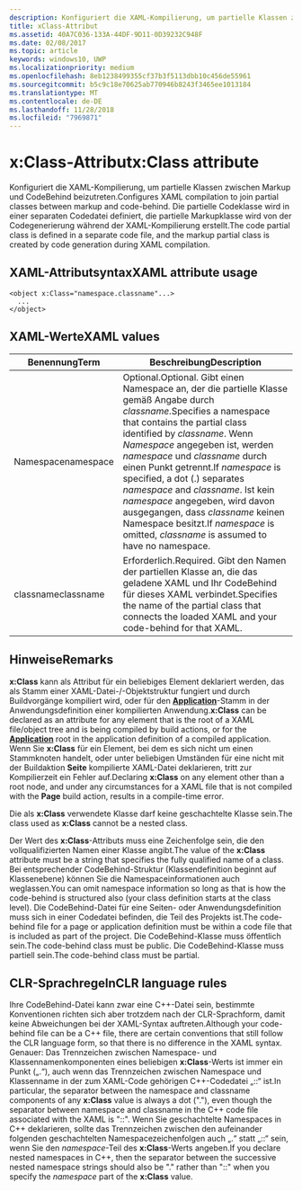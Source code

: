 ```yaml
---
description: Konfiguriert die XAML-Kompilierung, um partielle Klassen zwischen Markup und CodeBehind zu verknüpfen. Die partielle Codeklasse wird in einer separaten Codedatei definiert, die partielle Markupklasse wird von der Codegenerierung während der XAML-Kompilierung erstellt.
title: xClass-Attribut
ms.assetid: 40A7C036-133A-44DF-9D11-0D39232C948F
ms.date: 02/08/2017
ms.topic: article
keywords: windows10, UWP
ms.localizationpriority: medium
ms.openlocfilehash: 8eb1238499355cf37b3f5113dbb10c456de55961
ms.sourcegitcommit: b5c9c18e70625ab770946b8243f3465ee1013184
ms.translationtype: MT
ms.contentlocale: de-DE
ms.lasthandoff: 11/28/2018
ms.locfileid: "7969871"
---
```

# <a name="xclass-attribute"></a><span data-ttu-id="bafcf-105">x:Class-Attribut</span><span class="sxs-lookup"><span data-stu-id="bafcf-105">x:Class attribute</span></span>


<span data-ttu-id="bafcf-106">Konfiguriert die XAML-Kompilierung, um partielle Klassen zwischen Markup und CodeBehind beizutreten.</span><span class="sxs-lookup"><span data-stu-id="bafcf-106">Configures XAML compilation to join partial classes between markup and code-behind.</span></span> <span data-ttu-id="bafcf-107">Die partielle Codeklasse wird in einer separaten Codedatei definiert, die partielle Markupklasse wird von der Codegenerierung während der XAML-Kompilierung erstellt.</span><span class="sxs-lookup"><span data-stu-id="bafcf-107">The code partial class is defined in a separate code file, and the markup partial class is created by code generation during XAML compilation.</span></span>

## <a name="xaml-attribute-usage"></a><span data-ttu-id="bafcf-108">XAML-Attributsyntax</span><span class="sxs-lookup"><span data-stu-id="bafcf-108">XAML attribute usage</span></span>


``` syntax
<object x:Class="namespace.classname"...>
  ...
</object>
```

## <a name="xaml-values"></a><span data-ttu-id="bafcf-109">XAML-Werte</span><span class="sxs-lookup"><span data-stu-id="bafcf-109">XAML values</span></span>

| <span data-ttu-id="bafcf-110">Benennung</span><span class="sxs-lookup"><span data-stu-id="bafcf-110">Term</span></span> | <span data-ttu-id="bafcf-111">Beschreibung</span><span class="sxs-lookup"><span data-stu-id="bafcf-111">Description</span></span> |
|------|-------------|
| <span data-ttu-id="bafcf-112">Namespace</span><span class="sxs-lookup"><span data-stu-id="bafcf-112">namespace</span></span> | <span data-ttu-id="bafcf-113">Optional.</span><span class="sxs-lookup"><span data-stu-id="bafcf-113">Optional.</span></span> <span data-ttu-id="bafcf-114">Gibt einen Namespace an, der die partielle Klasse gemäß Angabe durch _classname_.</span><span class="sxs-lookup"><span data-stu-id="bafcf-114">Specifies a namespace that contains the partial class identified by _classname_.</span></span> <span data-ttu-id="bafcf-115">Wenn _Namespace_ angegeben ist, werden _namespace_ und _classname_ durch einen Punkt getrennt.</span><span class="sxs-lookup"><span data-stu-id="bafcf-115">If _namespace_ is specified, a dot (.) separates _namespace_ and _classname_.</span></span> <span data-ttu-id="bafcf-116">Ist kein _namespace_ angegeben, wird davon ausgegangen, dass _classname_ keinen Namespace besitzt.</span><span class="sxs-lookup"><span data-stu-id="bafcf-116">If _namespace_ is omitted, _classname_ is assumed to have no namespace.</span></span> |
| <span data-ttu-id="bafcf-117">classname</span><span class="sxs-lookup"><span data-stu-id="bafcf-117">classname</span></span> | <span data-ttu-id="bafcf-118">Erforderlich.</span><span class="sxs-lookup"><span data-stu-id="bafcf-118">Required.</span></span> <span data-ttu-id="bafcf-119">Gibt den Namen der partiellen Klasse an, die das geladene XAML und Ihr CodeBehind für dieses XAML verbindet.</span><span class="sxs-lookup"><span data-stu-id="bafcf-119">Specifies the name of the partial class that connects the loaded XAML and your code-behind for that XAML.</span></span> | 

## <a name="remarks"></a><span data-ttu-id="bafcf-120">Hinweise</span><span class="sxs-lookup"><span data-stu-id="bafcf-120">Remarks</span></span>

<span data-ttu-id="bafcf-121">**x:Class** kann als Attribut für ein beliebiges Element deklariert werden, das als Stamm einer XAML-Datei-/-Objektstruktur fungiert und durch Buildvorgänge kompiliert wird, oder für den [**Application**](https://msdn.microsoft.com/library/windows/apps/br242324)-Stamm in der Anwendungsdefinition einer kompilierten Anwendung.</span><span class="sxs-lookup"><span data-stu-id="bafcf-121">**x:Class** can be declared as an attribute for any element that is the root of a XAML file/object tree and is being compiled by build actions, or for the [**Application**](https://msdn.microsoft.com/library/windows/apps/br242324) root in the application definition of a compiled application.</span></span> <span data-ttu-id="bafcf-122">Wenn Sie **x:Class** für ein Element, bei dem es sich nicht um einen Stammknoten handelt, oder unter beliebigen Umständen für eine nicht mit der Buildaktion **Seite** kompilierte XAML-Datei deklarieren, tritt zur Kompilierzeit ein Fehler auf.</span><span class="sxs-lookup"><span data-stu-id="bafcf-122">Declaring **x:Class** on any element other than a root node, and under any circumstances for a XAML file that is not compiled with the **Page** build action, results in a compile-time error.</span></span>

<span data-ttu-id="bafcf-123">Die als **x:Class** verwendete Klasse darf keine geschachtelte Klasse sein.</span><span class="sxs-lookup"><span data-stu-id="bafcf-123">The class used as **x:Class** cannot be a nested class.</span></span>

<span data-ttu-id="bafcf-124">Der Wert des **x:Class**-Attributs muss eine Zeichenfolge sein, die den vollqualifizierten Namen einer Klasse angibt.</span><span class="sxs-lookup"><span data-stu-id="bafcf-124">The value of the **x:Class** attribute must be a string that specifies the fully qualified name of a class.</span></span> <span data-ttu-id="bafcf-125">Bei entsprechender CodeBehind-Struktur (Klassendefinition beginnt auf Klassenebene) können Sie die Namespaceinformationen auch weglassen.</span><span class="sxs-lookup"><span data-stu-id="bafcf-125">You can omit namespace information so long as that is how the code-behind is structured also (your class definition starts at the class level).</span></span> <span data-ttu-id="bafcf-126">Die CodeBehind-Datei für eine Seiten- oder Anwendungsdefinition muss sich in einer Codedatei befinden, die Teil des Projekts ist.</span><span class="sxs-lookup"><span data-stu-id="bafcf-126">The code-behind file for a page or application definition must be within a code file that is included as part of the project.</span></span> <span data-ttu-id="bafcf-127">Die CodeBehind-Klasse muss öffentlich sein.</span><span class="sxs-lookup"><span data-stu-id="bafcf-127">The code-behind class must be public.</span></span> <span data-ttu-id="bafcf-128">Die CodeBehind-Klasse muss partiell sein.</span><span class="sxs-lookup"><span data-stu-id="bafcf-128">The code-behind class must be partial.</span></span>

## <a name="clr-language-rules"></a><span data-ttu-id="bafcf-129">CLR-Sprachregeln</span><span class="sxs-lookup"><span data-stu-id="bafcf-129">CLR language rules</span></span>

<span data-ttu-id="bafcf-130">Ihre CodeBehind-Datei kann zwar eine C++-Datei sein, bestimmte Konventionen richten sich aber trotzdem nach der CLR-Sprachform, damit keine Abweichungen bei der XAML-Syntax auftreten.</span><span class="sxs-lookup"><span data-stu-id="bafcf-130">Although your code-behind file can be a C++ file, there are certain conventions that still follow the CLR language form, so that there is no difference in the XAML syntax.</span></span> <span data-ttu-id="bafcf-131">Genauer: Das Trennzeichen zwischen Namespace- und Klassennamenkomponenten eines beliebigen **x:Class**-Werts ist immer ein Punkt („.“), auch wenn das Trennzeichen zwischen Namespace und Klassenname in der zum XAML-Code gehörigen C++-Codedatei „::“ ist.</span><span class="sxs-lookup"><span data-stu-id="bafcf-131">In particular, the separator between the namespace and classname components of any **x:Class** value is always a dot ("."), even though the separator between namespace and classname in the C++ code file associated with the XAML is "::".</span></span> <span data-ttu-id="bafcf-132">Wenn Sie geschachtelte Namespaces in C++ deklarieren, sollte das Trennzeichen zwischen den aufeinander folgenden geschachtelten Namespacezeichenfolgen auch „.“ statt „::“ sein, wenn Sie den *namespace*-Teil des **x:Class**-Werts angeben.</span><span class="sxs-lookup"><span data-stu-id="bafcf-132">If you declare nested namespaces in C++, then the separator between the successive nested namespace strings should also be "." rather than "::" when you specify the *namespace* part of the **x:Class** value.</span></span>

